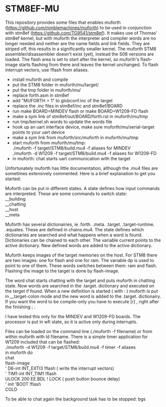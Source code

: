 # STM8EF-MU
This repository provides some files that enables muforth (https://github.com/nimblemachines/muforth) to be used in conjunction with stm8ef (https://github.com/TG9541/stm8ef). It makes use of Thomas' stm8ef kernel, but with muforth the interpreter and compiler words are no longer needed and neither are the name fields and link fields. They are striped off, this results in a significantly smaller kernel. The muforth STM8 assembler/disassembler doesn't exist (yet), instead the S08 versions are loaded. The flash area is set to start after the kernel, so muforth's flash-image starts flashing from there and leaves the kernel unchanged. To flash interrupt vectors, use !flash from aliases.

* install muforth and compile
* put the STM8 folder in muforth/mu/target/
* put the tmp folder in muforth/mu/
* replace forth.asm in stm8ef
* add "MUFORTH = 1" to globconf.inc of the target
* replace the .inc files in stm8ef/inc and stm8ef/BOARD
* run make BOARD=MINDEV flash or make BOARD=W1209-FD flash
* make a sym link of stm8ef/out/BOARD/forth.rst in muforth/mu/tmp
* run tmp/kernel.sh words to update the words file
* hook up an uart interface device, make sure muforth/mu/serial-target points to your uart device
* make a sym link from muforth/src/muforth in muforth/mu/tmp 
* start muforth from muforth/mu/tmp:  
       ./muforth -f target/STM8/build.mu4 -f aliases            for MINDEV  
       ./muforth -d W1209 -f target/STM8/build.mu4 -f aliases   for W1209-FD  
* in muforth: chat starts uart communication with the target

Unfortunately muforth has little documentation, although the .mu4 files are sometimes extensively commented. Here is a brief explanation to get you started:

Muforth can be put in different states. A state defines how input commands are interpreted. These are some commands to switch state:  
__building  
__chatting  
__host  
__meta

Muforth has several dictionairies, ie .forth. .meta. .target. .target-runtime. .equates. These are defined in chains.mu4. The state defines which dictionaries are searched and what happens when a word is found. Dictionaries can be chained to each other. The variable current points to the active dictionary. New defined words are added to the active dictionary.

Muforth keeps images of the target memories on the host. For STM8 there are two images: one for flash and one for ram. The variable dp is used to point to one of them. These words switches between them: ram and flash. Flashing the image to the target is done by flash-image.

The word chat starts chatting with the target and puts muforth in chatting state. Now words are searched in the .target. dictionary and executed on the target if found. When a new definition is started ( with : ) muforth is put in __target-colon mode and the new word is added to the .target. dictionairy. If you want the word to be compile-only you have to execute [r] , right after the finishing ; .

I have tested this only for the MINDEV and W1209-FD boards. The processor is put in wfi state, so it is active only during interrupts. 

Files can be loaded on the command line (./muforth -f filename) or from within muforth with ld filename. There is a simple timer application for W1209 included that can be flashed:  
./muforth -d W1209 -f target/STM8/build.mu4 -f timer -f aliases  
in muforth do  
chat  
flash-image  
' D6-int INT_EXTI3 !flash  ( write the interrupt vectors)  
' TIM1-int INT_TIM1 !flash  
ULOCK 200 EE.BDL ! LOCK  ( push button bounce delay)  
' init 'BOOT !flash  
COLD  

To be able to chat again the background task has to be stopped:  bgs
